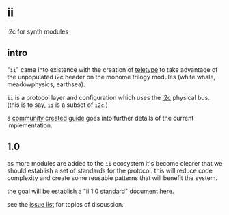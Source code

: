 # ii

i2c for synth modules

## intro

"`ii`" came into existence with the creation of [teletype](http://monome.org/docs/teletype/) to take advantage of the unpopulated i2c header on the monome trilogy modules (white whale, meadowphysics, earthsea).

`ii` is a protocol layer and configuration which uses the [i2c](https://en.m.wikipedia.org/wiki/I%C2%B2C) physical bus. (this is to say, `ii` is a subset of `i2c`.)

a [community created guide](https://llllllll.co/t/a-users-guide-to-i2c/19219) goes into further details of the current implementation.

## 1.0

as more modules are added to the `ii` ecosystem it's become clearer that we should establish a set of standards for the protocol. this will reduce code complexity and create some reusable patterns that will benefit the system.

the goal will be establish a "ii 1.0 standard" document here.

see the [issue list](https://github.com/monome/ii/issues) for topics of discussion.
